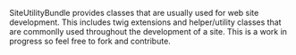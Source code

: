 SiteUtilityBundle provides classes that are usually used for web site development. This includes twig extensions and helper/utility classes that are commonlly used throughout the development of a site. This is a work in progress so feel free to fork and contribute. 